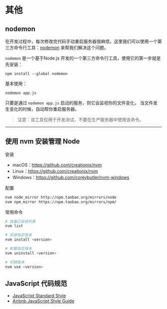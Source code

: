# 其他

## nodemon

在开发过程中，每次修改完代码手动重启服务器很麻烦。这里我们可以使用一个第三方命令行工具：[nodemon](https://github.com/remy/nodemon) 来帮我们解决这个问题。

`nodemon` 是一个基于Node.js 开发的一个第三方命令行工具，使用它的第一步就是先安装：

```shell
npm install --global nodemon
```

基本使用：

```shell
nodemon app.js
```

只要是通过 `nodemon app.js` 启动的服务，则它会监视你的文件变化， 当文件发生变化的时候，自动帮你重启服务器。

> 注意：该工具仅用于开发测试，不要在生产服务器中使用该命令。

---

## 使用 nvm 安装管理 Node

安装

- macOS：https://github.com/creationix/nvm
- Linux：https://github.com/creationix/nvm
- Windows：https://github.com/coreybutler/nvm-windows

配置

```bash
nvm node_mirror http://npm.taobao.org/mirrors/node
nvm npm_mirror https://npm.taobao.org/mirrors/npm/
```

常用命令

```bash
# 查看已安装列表
nvm list

# 安装指定版本
nvm install <version>

# 卸载指定版本
nvm uninstall <version>

# 切换版本
nvm use <version>
```

## JavaScript 代码规范

- [JavaScript Standard Style](https://github.com/standard/standard)
- [Airbnb JavaScript Style Guide](https://github.com/airbnb/javascript)
